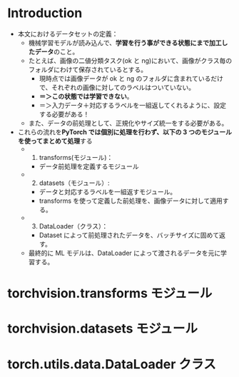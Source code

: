 # Introduction

- 本文におけるデータセットの定義：
  - 機械学習モデルが読み込んで、**学習を行う事ができる状態にまで加工したデータ**のこと。
  - たとえば、画像の二値分類タスク(ok と ng)において、画像がクラス毎のフォルダにわけて保存されているとする。
    - 現時点では画像データが ok と ng のフォルダに含まれているだけで、それぞれの画像に対してのラベルはついていない。
    - **＝＞この状態では学習できない**。
    - ＝＞入力データ＋対応するラベルを一組返してくれるように、設定する必要がある！
  - また、データの前処理として、正規化やサイズ統一をする必要がある。
- これらの流れを**PyTorch では個別に処理を行わず、以下の 3 つのモジュールを使ってまとめて処理**する
  - 1. transforms(モジュール)：
    - データ前処理を定義するモジュール
  - 2. datasets（モジュール）:
    - データと対応するラベルを一組返すモジュール。
    - transforms を使って定義した前処理を、画像データに対して適用する。
  - 3. DataLoader（クラス）：
    - Dataset によって前処理されたデータを、バッチサイズに固めて返す。
  - 最終的に ML モデルは、DataLoader によって渡されるデータを元に学習する。

# torchvision.transforms モジュール

# torchvision.datasets モジュール
# torch.utils.data.DataLoader クラス